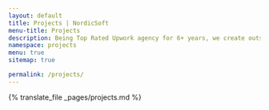 ```yaml
---
layout: default
title: Projects | NordicSoft
menu-title: Projects
description: Being Top Rated Upwork agency for 6+ years, we create outstanding and unique Web3 , design and development projects for any businesses.
namespace: projects
menu: true
sitemap: true

permalink: /projects/
---
```


{% translate_file _pages/projects.md %}
